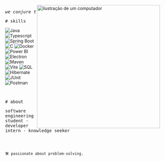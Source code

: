 <img src="https://raw.githubusercontent.com/MicaelliMedeiros/micaellimedeiros/master/image/computer-illustration.png" alt="ilustração de um computador" min-width="400px" max-width="400px" width="400px" align="right">

<p align="left"> 
  <pre><i>we conjure the spirits of the computer with our spells</i></pre>



<samp># skills</samp>


![Java](https://img.shields.io/badge/Java-cb98ff?style=for-the-badge&logo=java&logoColor=white)
![Typescript](https://img.shields.io/badge/Typescript-8A2BE2?style=for-the-badge&logo=typescript&logoColor=white)
![Spring Boot](https://img.shields.io/badge/Spring_Boot-7B68EE?style=for-the-badge&logo=springboot&logoColor=white)
![C](https://img.shields.io/badge/C-9370DB?style=for-the-badge&logo=C&logoColor=white)
![Docker](https://img.shields.io/badge/Docker-420073?style=for-the-badge&logo=docker&logoColor=white)
![Power BI](https://img.shields.io/badge/Power_BI-4B0082?style=for-the-badge&logo=powerbi&logoColor=white)
![Electron](https://img.shields.io/badge/Electron-5C2D91?style=for-the-badge&logo=electron&logoColor=white)
![Maven](https://img.shields.io/badge/Apache_Maven-8B008B?style=for-the-badge&logo=apachemaven&logoColor=#E35A16)
![Vite](https://img.shields.io/badge/Vite-870056?style=for-the-badge&logo=vite&logoColor=white)
![SQL](https://img.shields.io/badge/SQL-b35691?style=for-the-badge&logo=sql&logoColor=white)
![Hibernate](https://img.shields.io/badge/Hibernate-FFA07A?style=for-the-badge&logo=hibernate&logoColor=white)
![JUnit](https://img.shields.io/badge/JUnit-F08080?style=for-the-badge&logo=junit&logoColor=white)
![Postman](https://img.shields.io/badge/Postman-fadea3?style=for-the-badge&logo=postman&logoColor=white)

<br>

<samp># about</samp>

<samp>software engineering student - developer intern - knowledge seeker </samp>

<h2></h2><br>

```sh
🛠 passionate about problem-solving.
```

</p>



